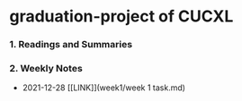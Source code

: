 # graduation-project of CUCXL


### 1. Readings and Summaries


### 2. Weekly Notes 

- 2021-12-28 [[LINK]](week1/week 1 task.md)
